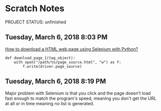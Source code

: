 # Scratch Notes

PROJECT STATUS:  unfinished

## Tuesday, March 6, 2018 8:03 PM

[How to download a HTML web page using Selenium with Python?](https://stackoverflow.com/questions/42900214/how-to-download-a-html-webpage-using-selenium-with-python)

	def download_page_1(tag_object):
		with open("/path/to/page_source.html", "w") as f:
			f.write(driver.page_source)

## Tuesday, March 6, 2018 8:19 PM

Major problem with Selenium is that you click and the page doesn't load fast enough to match the program's speed, meaning you don't get the URL at all or in time meaning no list is generated.

